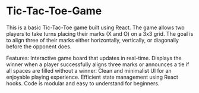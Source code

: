 # Tic-Tac-Toe-Game

This is a basic Tic-Tac-Toe game built using React. 
The game allows two players to take turns placing their marks (X and O) on a 3x3 grid. 
The goal is to align three of their marks either horizontally, vertically, or diagonally before the opponent does.

Features:
Interactive game board that updates in real-time.
Displays the winner when a player successfully aligns three marks or announces a tie if all spaces are filled without a winner.
Clean and minimalist UI for an enjoyable playing experience.
Efficient state management using React hooks.
Code is modular and easy to understand for beginners.
